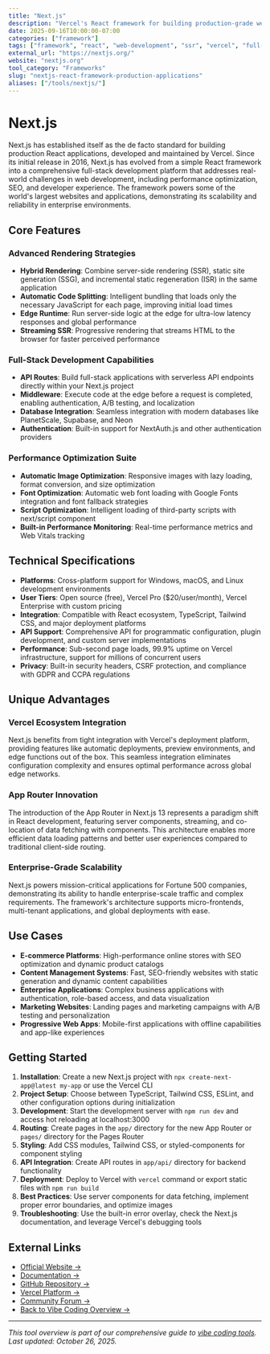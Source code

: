 ```yaml
---
title: "Next.js"
description: "Vercel's React framework for building production-grade web applications with server-side rendering, static site generation, and full-stack capabilities"
date: 2025-09-16T10:00:00-07:00
categories: ["framework"]
tags: ["framework", "react", "web-development", "ssr", "vercel", "full-stack"]
external_url: "https://nextjs.org/"
website: "nextjs.org"
tool_category: "Frameworks"
slug: "nextjs-react-framework-production-applications"
aliases: ["/tools/nextjs/"]
---
```


# Next.js

Next.js has established itself as the de facto standard for building production React applications, developed and maintained by Vercel. Since its initial release in 2016, Next.js has evolved from a simple React framework into a comprehensive full-stack development platform that addresses real-world challenges in web development, including performance optimization, SEO, and developer experience. The framework powers some of the world's largest websites and applications, demonstrating its scalability and reliability in enterprise environments.

## Core Features

### Advanced Rendering Strategies
- **Hybrid Rendering**: Combine server-side rendering (SSR), static site generation (SSG), and incremental static regeneration (ISR) in the same application
- **Automatic Code Splitting**: Intelligent bundling that loads only the necessary JavaScript for each page, improving initial load times
- **Edge Runtime**: Run server-side logic at the edge for ultra-low latency responses and global performance
- **Streaming SSR**: Progressive rendering that streams HTML to the browser for faster perceived performance

### Full-Stack Development Capabilities
- **API Routes**: Build full-stack applications with serverless API endpoints directly within your Next.js project
- **Middleware**: Execute code at the edge before a request is completed, enabling authentication, A/B testing, and localization
- **Database Integration**: Seamless integration with modern databases like PlanetScale, Supabase, and Neon
- **Authentication**: Built-in support for NextAuth.js and other authentication providers

### Performance Optimization Suite
- **Automatic Image Optimization**: Responsive images with lazy loading, format conversion, and size optimization
- **Font Optimization**: Automatic web font loading with Google Fonts integration and font fallback strategies
- **Script Optimization**: Intelligent loading of third-party scripts with next/script component
- **Built-in Performance Monitoring**: Real-time performance metrics and Web Vitals tracking

## Technical Specifications

- **Platforms**: Cross-platform support for Windows, macOS, and Linux development environments
- **User Tiers**: Open source (free), Vercel Pro ($20/user/month), Vercel Enterprise with custom pricing
- **Integration**: Compatible with React ecosystem, TypeScript, Tailwind CSS, and major deployment platforms
- **API Support**: Comprehensive API for programmatic configuration, plugin development, and custom server implementations
- **Performance**: Sub-second page loads, 99.9% uptime on Vercel infrastructure, support for millions of concurrent users
- **Privacy**: Built-in security headers, CSRF protection, and compliance with GDPR and CCPA regulations

## Unique Advantages

### Vercel Ecosystem Integration
Next.js benefits from tight integration with Vercel's deployment platform, providing features like automatic deployments, preview environments, and edge functions out of the box. This seamless integration eliminates configuration complexity and ensures optimal performance across global edge networks.

### App Router Innovation
The introduction of the App Router in Next.js 13 represents a paradigm shift in React development, featuring server components, streaming, and co-location of data fetching with components. This architecture enables more efficient data loading patterns and better user experiences compared to traditional client-side routing.

### Enterprise-Grade Scalability
Next.js powers mission-critical applications for Fortune 500 companies, demonstrating its ability to handle enterprise-scale traffic and complex requirements. The framework's architecture supports micro-frontends, multi-tenant applications, and global deployments with ease.

## Use Cases

- **E-commerce Platforms**: High-performance online stores with SEO optimization and dynamic product catalogs
- **Content Management Systems**: Fast, SEO-friendly websites with static generation and dynamic content capabilities
- **Enterprise Applications**: Complex business applications with authentication, role-based access, and data visualization
- **Marketing Websites**: Landing pages and marketing campaigns with A/B testing and personalization
- **Progressive Web Apps**: Mobile-first applications with offline capabilities and app-like experiences

## Getting Started

1. **Installation**: Create a new Next.js project with `npx create-next-app@latest my-app` or use the Vercel CLI
2. **Project Setup**: Choose between TypeScript, Tailwind CSS, ESLint, and other configuration options during initialization
3. **Development**: Start the development server with `npm run dev` and access hot reloading at localhost:3000
4. **Routing**: Create pages in the `app/` directory for the new App Router or `pages/` directory for the Pages Router
5. **Styling**: Add CSS modules, Tailwind CSS, or styled-components for component styling
6. **API Integration**: Create API routes in `app/api/` directory for backend functionality
7. **Deployment**: Deploy to Vercel with `vercel` command or export static files with `npm run build`
8. **Best Practices**: Use server components for data fetching, implement proper error boundaries, and optimize images
9. **Troubleshooting**: Use the built-in error overlay, check the Next.js documentation, and leverage Vercel's debugging tools

## External Links

- [Official Website →](https://nextjs.org/)
- [Documentation →](https://nextjs.org/docs)
- [GitHub Repository →](https://github.com/vercel/next.js)
- [Vercel Platform →](https://vercel.com)
- [Community Forum →](https://github.com/vercel/next.js/discussions)
- [Back to Vibe Coding Overview →](/blog/posts/vibe-coding-revolution/)

---

*This tool overview is part of our comprehensive guide to [vibe coding tools](/blog/posts/vibe-coding-revolution/). Last updated: October 26, 2025.*